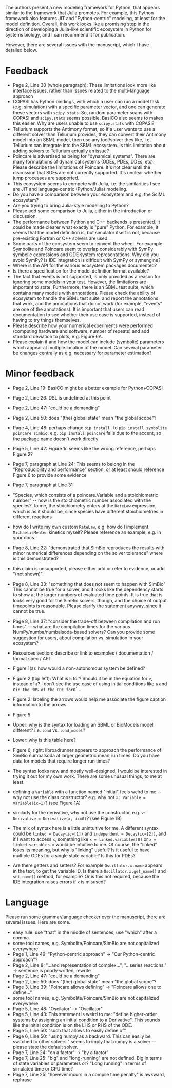 The authors present a new modeling framework for Python, that appears similar to the framework that Julia promotes. For example, this Python framework also features JIT and "Python-centric" modeling, at least for the model definition. Overall, this work looks like a promising step in the direction of developing a Julia-like scientific ecosystem in Python for systems biology, and I can recommend it for publication.

However, there are several issues with the manuscript, which I have detailed below.

# Feedback
- Page 2, Line 30 (whole paragraph): These limitations look more like interface issues, rather than issues related to the multi-language approach
 - COPASI has Python bindings, with which a user can run a model task (e.g. simulation) with a specific parameter vector, and one can generate these vectors with `scipy.stats`. So, random parameter scans with COPASI and `scipy.stats` seems possible. BasiCO also seems to makes this easier. Why are users unable to use `scipy.stats` with COPASI?
 - Tellurium supports the Antimony format, so if a user wants to use a different solver than Tellurium provides, they can convert their Antimony model into an SBML model, then use any tool/solver they like, i.e. Tellurium can integrate into the SBML ecosystem. Is this limitation about adding solvers to Tellurium actually an issue?
- Poincare is advertised as being for "dynamical systems". There are many formulations of dynamical systems (ODEs, PDEs, DDEs, etc). Please describe the limitations of Poincare. It's not clear until the discussion that SDEs are not currently supported. It's unclear whether jump processes are supported.
- This ecosystem seems to compete with Julia, i.e. the similarities I see are JIT and language-centric (Python/Julia) modeling.
 - Do you have a comparison between your ecosystem and e.g. the SciML ecosystem?
 - Are you trying to bring Julia-style modeling to Python?
 - Please add some comparison to Julia, either in the introduction or discussion.
- The performance between Python and C++ backends is presented. It could be made clearer what exactly is "pure" Python. For example, it seems that the model definition is, but simulator itself is not, because pre-existing Fortran or C++ solvers are used.
- Some parts of the ecosystem seem to reinvent the wheel. For example Symbolite and Poincare seem to overlap considerably with SymPy symbolic expressions and ODE system representations. Why did you avoid SymPy? Is IDE integration is difficult with SymPy or symengine?
- Where is the API for the various ecosystem packages documented?
- Is there a specification for the model definition format available?
- The fact that events is not supported, is only provided as a reason for ignoring some models in your test. However, the limitations are important to state. Furthermore, there is an SBML test suite, which contains many models with annotations. Please check the ability of ecosystem to handle the SBML test suite, and report the annotations that work, and the annotations that do not work (for example, "events" are one of the annotations). It is important that users can read documentation to see whether their use case is supported, instead of having to try things themselves.
- Please describe how your numerical experiments were performed (computing hardware and software, number of repeats) and add standard deviation to plots, e.g. Figure 6A.
- Please explain if and how the model can include (symbolic) parameters which appear at multiple.location of the model. Can several parameter be changes centrally as e.g. necessary for parameter estimation?

# Minor feedback
- Page 2, Line 19: BasiCO might be a better example for Python+COPASI
- Page 2, Line 26: DSL is undefined at this point
- Page 2, Line 47: "could be a demanding"
- Page 2, Line 50: does "(the) global state" mean "the global scope"?
- Page 4, Line 48: perhaps change `pip install ` to `pip install symbolite poincare simbio`. e.g. `pip install poincaré` fails due to the accent, so the package name doesn't work directly
- Page 5, Line 42: Figure 1c seems like the wrong reference, perhaps Figure 2?
- Page 7, paragraph at Line 24: This seems to belong in the "Reproducibility and performance" section, or at least should reference Figure 6 to provide some evidence
- Page 7, paragraph at Line 31
 - "Species, which consists of a poincare.Variable and a stoichiometric number" -- how is the stoichiometric number associated with the species? To me, the stoichiometry enters at the `RateLaw` expression, which is as it should be, since species have different stoichiometries in different reactions
 - how do I write my own custom `RateLaw`, e.g. how do I implement `MichaelisMenten` kinetics myself? Please reference an example, e.g. in your docs.
- Page 8, Line 22: "demonstrated that SimBio reproduces the results with minor numerical differences depending on the solver tolerance" where is this demonstrated?
 - this claim is unsupported, please either add or refer to evidence, or add "(not shown)".
- Page 8, Line 33: "something that does not seem to happen with SimBio" This cannot be true for a solver, and it looks like the dependency starts to show at the larger numbers of evaluated time points. It is true that is looks very good for the SimBio solvers, though, and the choice of output timepoints is reasonable. Please clarify the statement anyway, since it cannot be true.
- Page 8, Line 37: "consider the trade-off between compilation and run times" -- what are the compilation times for the various NumPy/numba/numbalsoda-based solvers? Can you provide some suggestion for users, about compilation vs. simulation in your ecosystem?
- Resources section: describe or link to examples / documentation / format spec / API
- Figure 1(a): how would a non-autonomous system be defined?
- Figure 2 (top left): What is `b` for? Should it be in the equation for `e`, instead of `a`? I don't see the use case of using initial conditions like `a` and c` in the RHS of the ODE for `d`...
- Figure 2: labeling the arrows would help me associate the figure caption information to the arrows
- Figure 5
 - Upper: why is the syntax for loading an SBML or BioModels model different? i.e. `load` vs. `load_model`?
 - Lower: why is this table here?
- Figure 6, right: libroadrunner appears to approach the performance of SimBio numbalsoda at larger geometric mean run times. Do you have data for models that require longer run times?

- The syntax looks new and mostly well-designed, I would be interested in trying it out for my own work. There are some unusual things, to me at least.
 - defining a `Variable` with a function named "initial" feels weird to me -- why not use the class constructor? e.g. why not `x: Variable = Variable(ic=1)`? (see Figure 1A)
 - similarly for the derivative, why not use the constructor, e.g. `v: Derivative = Derivative(x, ic=0)`? (see Figure 1B)
 - The mix of syntax here is a little unintuitive for me. A different syntax could be `linked = Decay(ic=[1])` and `independent = Decay(ic=[2])`, and if I want to access `x`, something like `x = linked.variables[0]` or `x = linked.variables.x` would be intuitive to me. Of course, the "linked" loses its meaning, but why is "linking" useful? Is it useful to have multiple ODEs for a single state variable? Is this for PDEs?
 - Are there getters and setters? For example `Oscillator.x.name` appears in the text, to get the variable ID. Is there a `Oscillator.x.get_name()` and `set_name()` method, for example? Or is this not required, because the IDE integration raises errors if `x` is misused?

# Language
Please run some grammar/language checker over the manuscript, there are several issues. Here are some.
- easy rule: use "that" in the middle of sentences, use "which" after a comma.
- some tool names, e.g. Symbolite/Poincare/SimBio are not capitalized everywhere
- Page 1, Line 49: "Python-centric approach" -> "Our Python-centric approach"?
- Page 2, Line 8: "...and representation of complex...", "...series reactions." -> sentence is poorly written, rewrite
- Page 2, Line 47: "could be a demanding"
- Page 2, Line 50: does "(the) global state" mean "the global scope"?
- Page 3, Line 39: "Poincare allows defining" -> "Poincare allows one to define..."
- some tool names, e.g. Symbolite/Poincare/SimBio are not capitalized everywhere
- Page 5, Line 48: "Oscilator" -> "Oscillator"
- Page 5, Line 43: This statement is weird to me: "define higher-order systems by assigning an initial condition to a Derivative". This sounds like the initial condition is on the LHS or RHS of the ODE.
- Page 5, Line 50: "such that allows to easily define of"
- Page 6, Line 50: "using numpy as a backward. This can easily be switched to other solvers." seems to imply that numpy is a solver -- please state the default solver.
- Page 7, Line 24: "on a factor" -> "by a factor"
- Page 7, Line 25: "big" and "long-running" are not defined. Big in terms of state variables or parameters or? "Long running" in terms of simulated time or CPU time?
- Page 7, Line 25: "however incurs in a compile time penalty" is awkward, rephrase
